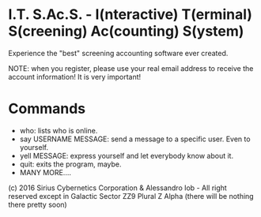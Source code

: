 I.T. S.Ac.S. - I(nteractive) T(erminal) S(creening) Ac(counting) S(ystem)
==============

Experience the "best" screening accounting software ever created.

NOTE: when you register, please use your real email address to receive the account information! It is very important!

Commands
===

- who: lists who is online.
- say USERNAME MESSAGE: send a message to a specific user. Even to yourself.
- yell MESSAGE: express yourself and let everybody know about it.
- quit: exits the program, maybe.
- MANY MORE....


(c) 2016 Sirius Cybernetics Corporation & Alessandro Iob - All right reserved except in Galactic Sector ZZ9 Plural Z Alpha (there will be nothing there pretty soon)